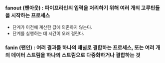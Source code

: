### fanout (팬아웃) : 파이프라인의 입력을 처리하기 위해 여러 개의 고루틴들을 시작하는 프로세스

- 단계가 이전에 계산한 값에 의존하지 않는다.
- 단계를 실행하는 데 시간이 오래 걸린다.

### fanin (팬인) : 여러 결과를 하나의 채널로 결합하는 프로세스, 또는 여러 개의 데이터 스트림을 하나의 스트림으로 다중화하거나 결합하는 것
